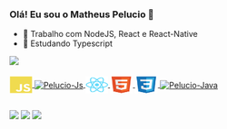 ### Olá! Eu sou o Matheus Pelucio 👋

- 🔭 Trabalho com NodeJS, React e React-Native
- 🌱 Estudando Typescript

<div>
  <a href="https://github.com/mtspelucio" />
  
  <img height="180em" src="https://github-readme-stats.vercel.app/api/top-langs/?username=mtspelucio&layout=compact&langs_count=16&theme=transparent" />
</div>

<div style="display: inline_block"><br>
  <img align="center" alt="Pelucio-Js" height="30" width="40" src="https://raw.githubusercontent.com/devicons/devicon/master/icons/javascript/javascript-plain.svg">
  <img align="center" alt="Pelucio-Js" height="30" width="40" src="https://cdn.jsdelivr.net/gh/devicons/devicon/icons/nodejs/nodejs-original.svg" />
  <img align="center" alt="Pelucio-React" height="30" width="40" src="https://raw.githubusercontent.com/devicons/devicon/master/icons/react/react-original.svg">
  <img align="center" alt="Pelucio-HTML" height="30" width="40" src="https://raw.githubusercontent.com/devicons/devicon/master/icons/html5/html5-original.svg">
  <img align="center" alt="Pelucio-CSS" height="30" width="40" src="https://raw.githubusercontent.com/devicons/devicon/master/icons/css3/css3-original.svg">
  <img align="center" alt="Pelucio-Java" height="30" width="40" src="https://cdn.jsdelivr.net/gh/devicons/devicon/icons/java/java-original.svg" />
</div>

##

<div> 
  
  <a href="https://www.instagram.com/mtsrangels" target="_blank"><img src="https://img.shields.io/badge/-Instagram-%23E4405F?style=for-the-badge&logo=instagram&logoColor=white" target="_blank"></a>
  <a href = "mailto:mts.rangel@hotmail.com"><img src="https://img.shields.io/badge/Microsoft_Outlook-0078D4?style=for-the-badge&logo=microsoft-outlook&logoColor=white" target="_blank"></a>
  <a href="https://www.linkedin.com/in/matheus-pelucio-0b3909133/" target="_blank"><img src="https://img.shields.io/badge/-LinkedIn-%230077B5?style=for-the-badge&logo=linkedin&logoColor=white" target="_blank"></a> 
  
</div>




<!-- 
- <img height="180em" src="https://github-readme-stats.vercel.app/api?username=mtspelucio&show_icons=true&theme=transparent&include_all_commits=true&count_private=true" />
- <img align="center" alt="Pelucio-Ts" height="30" width="40" src="https://raw.githubusercontent.com/devicons/devicon/master/icons/typescript/typescript-plain.svg"> 

- <a href="https://www.youtube.com/channel/UC_-uuuZbY0AAt9CViNzvc-Q" target="_blank"><img src="https://img.shields.io/badge/YouTube-FF0000?style=for-the-badge&logo=youtube&logoColor=white" target="_blank"></a>
- <a href="https://discord.gg/wagxzStdcR" target="_blank"><img src="https://img.shields.io/badge/Discord-7289DA?style=for-the-badge&logo=discord&logoColor=white" target="_blank"></a> 


-->
